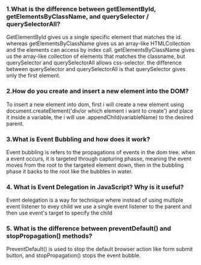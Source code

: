 ### 1.What is the difference between getElementById, getElementsByClassName, and querySelector / querySelectorAll?
GetElementById gives us a single specific element that matches the id. whereas getElementsByClassName gives us an array-like HTMLCollection and the elements can access by index call. getElementsByClassName gives us the array-like collection of elements that matches the classname, but querySelector and querySelectorAll allows css-selector. the difference between querySelector and querySelectorAll is that querySelector gives only the first element.
### 2.How do you create and insert a new element into the DOM?
To insert a new element into dom, first i will create a new element using document.createElement('div/or which element i want to create') and place it inside a variable, the i will use .appendChild(variableName) to the desired parent.
### 3.What is Event Bubbling and how does it work?
Event bubbling is refers to the propagations of events in the dom tree. when a event occurs, it is targeted through capturing phasse, meaning the event moves from the root to the targeted element down, then in the bubbling phase it backs to the root like the bubbles in water.
### 4. What is Event Delegation in JavaScript? Why is it useful?
Event delegation is a way for technique where instead of using multiple event listener to evey child we use a single event listener to the parent and then use event's target to specify the child 
### 5. What is the difference between preventDefault() and stopPropagation() methods?
PreventDefault() is used to stop the default browser action like form submit button, and stopPropagation() stops the event bubble. 
